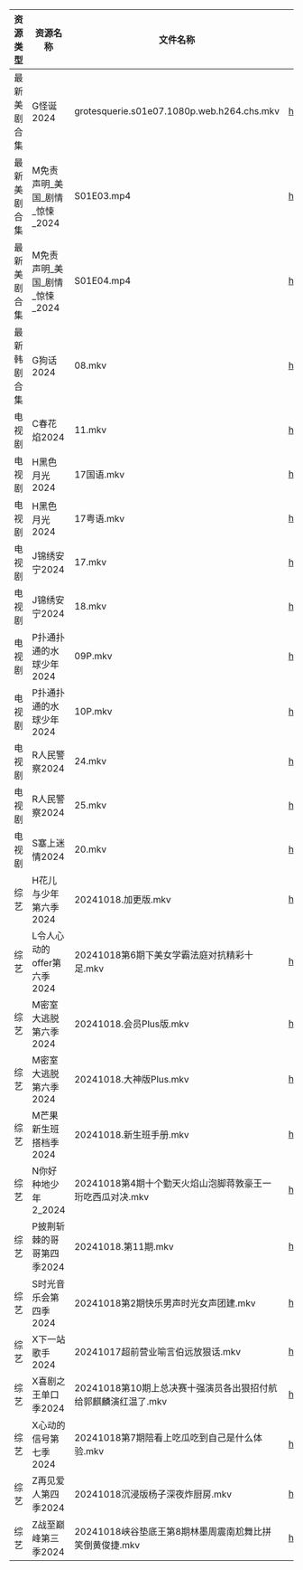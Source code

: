 | 资源类型   | 资源名称                | 文件名称                                       | 分享链接                                 | 更新时间                |
| ------ | ------------------- | ------------------------------------------ | ------------------------------------ | ------------------- |
| 最新美剧合集 | G怪诞2024             | grotesquerie.s01e07.1080p.web.h264.chs.mkv | https://www.alipan.com/s/UUxhaQ5hxZq | 2024-10-18 00:05:19 |
| 最新美剧合集 | M免责声明_美国_剧情_惊悚_2024 | S01E03.mp4                                 | https://www.alipan.com/s/PZnzRpSK4Jw | 2024-10-18 12:05:43 |
| 最新美剧合集 | M免责声明_美国_剧情_惊悚_2024 | S01E04.mp4                                 | https://www.alipan.com/s/PZnzRpSK4Jw | 2024-10-18 12:05:42 |
| 最新韩剧合集 | G狗话2024             | 08.mkv                                     | https://www.alipan.com/s/h4QPAffesJn | 2024-10-18 12:05:24 |
| 电视剧    | C春花焰2024            | 11.mkv                                     | https://www.alipan.com/s/LUgAXFU2qtc | 2024-10-18 14:05:13 |
| 电视剧    | H黑色月光2024           | 17国语.mkv                                   | https://www.alipan.com/s/7pUm76Qoqso | 2024-10-18 14:05:32 |
| 电视剧    | H黑色月光2024           | 17粤语.mkv                                   | https://www.alipan.com/s/7pUm76Qoqso | 2024-10-18 14:05:31 |
| 电视剧    | J锦绣安宁2024           | 17.mkv                                     | https://www.alipan.com/s/S9DScaATSGS | 2024-10-18 19:05:37 |
| 电视剧    | J锦绣安宁2024           | 18.mkv                                     | https://www.alipan.com/s/S9DScaATSGS | 2024-10-18 19:05:37 |
| 电视剧    | P扑通扑通的水球少年2024      | 09P.mkv                                    | https://www.alipan.com/s/FVaXTH8jd5a | 2024-10-18 14:05:50 |
| 电视剧    | P扑通扑通的水球少年2024      | 10P.mkv                                    | https://www.alipan.com/s/FVaXTH8jd5a | 2024-10-18 14:05:50 |
| 电视剧    | R人民警察2024           | 24.mkv                                     | https://www.alipan.com/s/aqwda2Q5cW8 | 2024-10-18 20:06:04 |
| 电视剧    | R人民警察2024           | 25.mkv                                     | https://www.alipan.com/s/aqwda2Q5cW8 | 2024-10-18 20:06:04 |
| 电视剧    | S塞上迷情2024           | 20.mkv                                     | https://www.alipan.com/s/hweF2uo2WDH | 2024-10-18 14:06:07 |
| 综艺     | H花儿与少年第六季2024       | 20241018.加更版.mkv                           | https://www.alipan.com/s/etrBePtYsJ7 | 2024-10-18 14:06:40 |
| 综艺     | L令人心动的offer第六季2024  | 20241018第6期下美女学霸法庭对抗精彩十足.mkv               | https://www.alipan.com/s/wF4mBRf7vAS | 2024-10-18 14:06:47 |
| 综艺     | M密室大逃脱第六季2024       | 20241018.会员Plus版.mkv                       | https://www.alipan.com/s/3F599jmMJTn | 2024-10-18 14:06:51 |
| 综艺     | M密室大逃脱第六季2024       | 20241018.大神版Plus.mkv                       | https://www.alipan.com/s/3F599jmMJTn | 2024-10-18 20:06:48 |
| 综艺     | M芒果新生班搭档季2024       | 20241018.新生班手册.mkv                         | https://www.alipan.com/s/xnGaC7WzgLK | 2024-10-18 14:07:01 |
| 综艺     | N你好种地少年2_2024       | 20241018第4期十个勤天火焰山泡脚蒋敦豪王一珩吃西瓜对决.mkv        | https://www.alipan.com/s/nwJWTb1ZcKF | 2024-10-18 20:07:04 |
| 综艺     | P披荆斩棘的哥哥第四季2024     | 20241018.第11期.mkv                          | https://www.alipan.com/s/94NT9iGe94e | 2024-10-18 16:07:09 |
| 综艺     | S时光音乐会第四季2024       | 20241018第2期快乐男声时光女声团建.mkv                  | https://www.alipan.com/s/JiNiXNR4dny | 2024-10-18 20:07:17 |
| 综艺     | X下一站歌手2024          | 20241017超前营业喻言伯远放狠话.mkv                    | https://www.alipan.com/s/eBKzWFKqm82 | 2024-10-18 19:07:59 |
| 综艺     | X喜剧之王单口季2024        | 20241018第10期上总决赛十强演员各出狠招付航给郭麒麟演红温了.mkv     | https://www.alipan.com/s/6bB6eDj37Y6 | 2024-10-18 16:07:51 |
| 综艺     | X心动的信号第七季2024       | 20241018第7期陪看上吃瓜吃到自己是什么体验.mkv              | https://www.alipan.com/s/wQqfQxMS8Sx | 2024-10-18 14:08:02 |
| 综艺     | Z再见爱人第四季2024        | 20241018沉浸版杨子深夜炸厨房.mkv                     | https://www.alipan.com/s/js8zJ9enmDc | 2024-10-18 16:08:03 |
| 综艺     | Z战至巅峰第三季2024        | 20241018峡谷垫底王第8期林墨周震南尬舞比拼笑倒黄俊捷.mkv         | https://www.alipan.com/s/5yE689QzaiL | 2024-10-18 14:08:15 |

